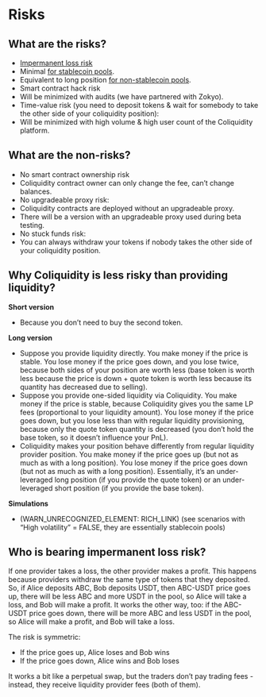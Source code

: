 # Risks

## What are the risks?

- [Impermanent loss risk](#who-is-bearing-impermanent-loss-risk?)
- Minimal [for stablecoin pools](#for-existing-non-stablecoin-pools).
- Equivalent to long position [for non-stablecoin pools](#for-existing-stablecoin-pools).
- Smart contract hack risk
- Will be minimized with audits (we have partnered with Zokyo).
- Time-value risk (you need to deposit tokens & wait for somebody to take the other side of your coliquidity position):
- Will be minimized with high volume & high user count of the Coliquidity platform.

## What are the non-risks?

- No smart contract ownership risk
- Coliquidity contract owner can only change the fee, can’t change balances.
- No upgradeable proxy risk:
- Coliquidity contracts are deployed without an upgradeable proxy.
- There will be a version with an upgradeable proxy used during beta testing.
- No stuck funds risk:
- You can always withdraw your tokens if nobody takes the other side of your coliquidity position.

## Why Coliquidity is less risky than providing liquidity?

**Short version**

- Because you don’t need to buy the second token.

**Long version**

- Suppose you provide liquidity directly. You make money if the price is stable. You lose money if the price goes down, and you lose twice, because both sides of your position are worth less (base token is worth less because the price is down + quote token is worth less because its quantity has decreased due to selling).
- Suppose you provide one-sided liquidity via Coliquidity. You make money if the price is stable, because Coliquidity gives you the same LP fees (proportional to your liquidity amount). You lose money if the price goes down, but you lose less than with regular liquidity provisioning, because only the quote token quantity is decreased (you don’t hold the base token, so it doesn’t influence your PnL).
- Coliquidity makes your position behave differently from regular liquidity provider position. You make money if the price goes up (but not as much as with a long position). You lose money if the price goes down (but not as much as with a long position). Essentially, it’s an under-leveraged long position (if you provide the quote token) or an under-leveraged short position (if you provide the base token).

**Simulations**

- (WARN_UNRECOGNIZED_ELEMENT: RICH_LINK)
  (see scenarios with “High volatility” = FALSE, they are essentially stablecoin pools)

## Who is bearing impermanent loss risk?

If one provider takes a loss, the other provider makes a profit. This happens because providers withdraw the same type of tokens that they deposited. So, if Alice deposits ABC, Bob deposits USDT, then ABC-USDT price goes up, there will be less ABC and more USDT in the pool, so Alice will take a loss, and Bob will make a profit. It works the other way, too: if the ABC-USDT price goes down, there will be more ABC and less USDT in the pool, so Alice will make a profit, and Bob will take a loss.

The risk is symmetric:

- If the price goes up, Alice loses and Bob wins
- If the price goes down, Alice wins and Bob loses

It works a bit like a perpetual swap, but the traders don’t pay trading fees - instead, they receive liquidity provider fees (both of them).
